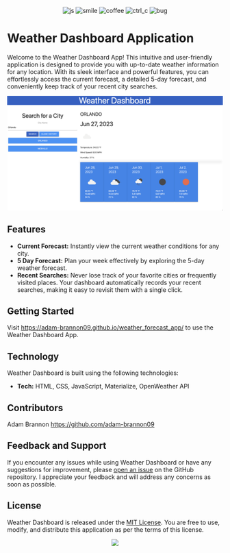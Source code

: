 <p align="center">
<img src="https://forthebadge.com/images/badges/made-with-javascript.svg" alt="js">
<img src="https://forthebadge.com/images/badges/makes-people-smile.svg" alt="smile">
<img src="https://forthebadge.com/images/badges/powered-by-coffee.svg" alt="coffee">
<img src="https://forthebadge.com/images/badges/ctrl-c-ctrl-v.svg" alt="ctrl_c">
<img src="https://forthebadge.com/images/badges/not-a-bug-a-feature.svg" alt="bug">
</p>

# Weather Dashboard Application

Welcome to the Weather Dashboard App! This intuitive and user-friendly application is designed to provide you with up-to-date weather information for any location. With its sleek interface and powerful features, you can effortlessly access the current forecast, a detailed 5-day forecast, and conveniently keep track of your recent city searches.

![dashboard](./Assets/weather_dashboard.png)
## Features

- **Current Forecast:** 
Instantly view the current weather conditions for any city.
- **5 Day Forecast:** 
Plan your week effectively by exploring the 5-day weather forecast.
- **Recent Searches:** 
Never lose track of your favorite cities or frequently visited places. Your dashboard automatically records your recent searches, making it easy to revisit them with a single click. 
## Getting Started


Visit https://adam-brannon09.github.io/weather_forecast_app/ to use the Weather Dashboard App.


## Technology

Weather Dashboard is built using the following technologies:

- **Tech:** HTML, CSS, JavaScript, Materialize, OpenWeather API


## Contributors
Adam Brannon
https://github.com/adam-brannon09


## Feedback and Support

If you encounter any issues while using Weather Dashboard or have any suggestions for improvement, please [open an issue](https://github.com/adam-brannon09/weather_forecast_app/issues) on the GitHub repository. I appreciate your feedback and will address any concerns as soon as possible.

## License

Weather Dashboard is released under the [MIT License](https://opensource.org/licenses/MIT). You are free to use, modify, and distribute this application as per the terms of this license.


<div align="center">
    <img src="https://forthebadge.com/images/badges/built-by-developers.svg" />
</div>